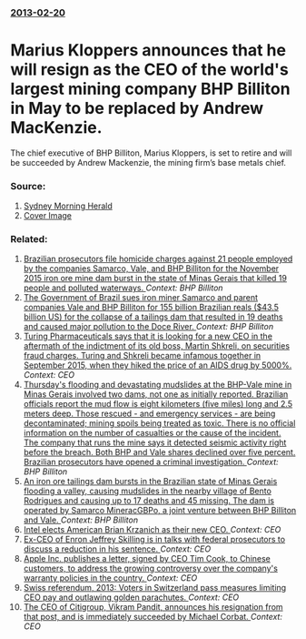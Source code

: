 ### [2013-02-20](/news/2013/02/20/index.md)

# Marius Kloppers announces that he will resign as the CEO of the world's largest mining company BHP Billiton in May to be replaced by Andrew MacKenzie. 

The chief executive of BHP Billiton, Marius Kloppers, is set to retire and will be succeeded by Andrew Mackenzie, the mining firm’s base metals chief.


### Source:

1. [Sydney Morning Herald](http://www.smh.com.au/business/bhp-boss-kloppers-resigns-20130220-2eq88.html)
1. [Cover Image](http://www.smh.com.au/content/dam/images/2/e/q/h/n/image.related.articleLeadwide.620x349.2eq88.png/1361320784317.jpg)

### Related:

1. [Brazilian prosecutors file homicide charges against 21 people employed by the companies Samarco, Vale, and BHP Billiton for the November 2015 iron ore mine dam burst in the state of Minas Gerais that killed 19 people and polluted waterways. ](/news/2016/10/20/brazilian-prosecutors-file-homicide-charges-against-21-people-employed-by-the-companies-samarco-vale-and-bhp-billiton-for-the-november-201.md) _Context: BHP Billiton_
2. [The Government of Brazil sues iron miner Samarco and parent companies Vale and BHP Billiton for 155 billion Brazilian reals ($43.5 billion US) for the collapse of a tailings dam that resulted in 19 deaths and caused major pollution to the Doce River. ](/news/2016/05/3/the-government-of-brazil-sues-iron-miner-samarco-and-parent-companies-vale-and-bhp-billiton-for-155-billion-brazilian-reals-43-5-billion-u.md) _Context: BHP Billiton_
3. [Turing Pharmaceuticals says that it is looking for a new CEO in the aftermath of the indictment of its old boss, Martin Shkreli, on securities fraud charges. Turing and Shkreli became infamous together in September 2015, when they hiked the price of an AIDS drug by 5000%. ](/news/2015/12/22/turing-pharmaceuticals-says-that-it-is-looking-for-a-new-ceo-in-the-aftermath-of-the-indictment-of-its-old-boss-martin-shkreli-on-securiti.md) _Context: CEO_
4. [Thursday's flooding and devastating mudslides at the BHP-Vale mine in Minas Gerais involved two dams, not one as initially reported. Brazilian officials report the mud flow is eight kilometers (five miles) long and 2.5 meters deep. Those rescued - and emergency services - are being decontaminated; mining spoils being treated as toxic. There is no official information on the number of casualties or the cause of the incident. The company that runs the mine says it detected seismic activity right before the breach. Both BHP and Vale shares declined over five percent. Brazilian prosecutors have opened a criminal investigation. ](/news/2015/11/6/thursday-s-flooding-and-devastating-mudslides-at-the-bhp-vale-mine-in-minas-gerais-involved-two-dams-not-one-as-initially-reported-brazili.md) _Context: BHP Billiton_
5. [An iron ore tailings dam bursts in the Brazilian state of Minas Gerais flooding a valley, causing mudslides in the nearby village of Bento Rodrigues and causing up to 17 deaths and 45 missing. The dam is operated by Samarco MineracGBPo, a joint venture between BHP Billiton and Vale. ](/news/2015/11/5/an-iron-ore-tailings-dam-bursts-in-the-brazilian-state-of-minas-gerais-flooding-a-valley-causing-mudslides-in-the-nearby-village-of-bento-r.md) _Context: BHP Billiton_
6. [Intel elects American Brian Krzanich as their new CEO. ](/news/2013/05/2/intel-elects-american-brian-krzanich-as-their-new-ceo.md) _Context: CEO_
7. [Ex-CEO of Enron Jeffrey Skilling is in talks with federal prosecutors to discuss a reduction in his sentence. ](/news/2013/04/4/ex-ceo-of-enron-jeffrey-skilling-is-in-talks-with-federal-prosecutors-to-discuss-a-reduction-in-his-sentence.md) _Context: CEO_
8. [Apple Inc. publishes a letter, signed by CEO Tim Cook, to Chinese customers, to address the growing controversy over the company's warranty policies in the country. ](/news/2013/04/1/apple-inc-publishes-a-letter-signed-by-ceo-tim-cook-to-chinese-customers-to-address-the-growing-controversy-over-the-company-s-warranty.md) _Context: CEO_
9. [Swiss referendum, 2013: Voters in Switzerland pass measures limiting CEO pay and outlawing golden parachutes. ](/news/2013/03/3/swiss-referendum-2013-voters-in-switzerland-pass-measures-limiting-ceo-pay-and-outlawing-golden-parachutes.md) _Context: CEO_
10. [The CEO of Citigroup, Vikram Pandit, announces his resignation from that post, and is immediately succeeded by Michael Corbat. ](/news/2012/10/16/the-ceo-of-citigroup-vikram-pandit-announces-his-resignation-from-that-post-and-is-immediately-succeeded-by-michael-corbat.md) _Context: CEO_
